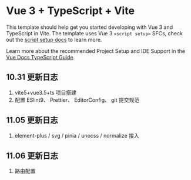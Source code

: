 # Vue 3 + TypeScript + Vite

This template should help get you started developing with Vue 3 and TypeScript in Vite. The template uses Vue 3 `<script setup>` SFCs, check out the [script setup docs](https://v3.vuejs.org/api/sfc-script-setup.html#sfc-script-setup) to learn more.

Learn more about the recommended Project Setup and IDE Support in the [Vue Docs TypeScript Guide](https://vuejs.org/guide/typescript/overview.html#project-setup).

## 10.31 更新日志

1. vite5+vue3.5+ts 项目搭建
2. 配置 ESlint9、 Prettier、 EditorConfig、 git 提交规范

## 11.05 更新日志

1. element-plus / svg / pinia / unocss / normalize 接入

## 11.06 更新日志

1. 路由配置
